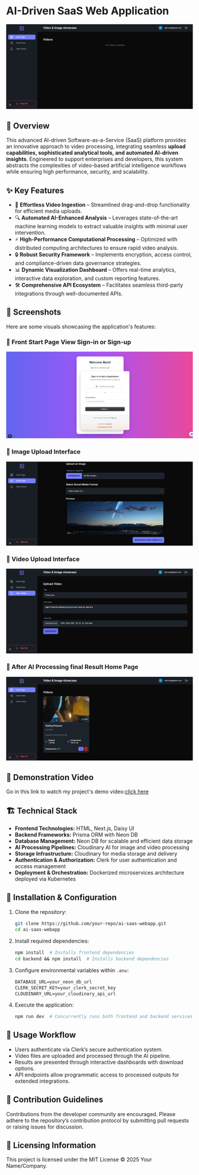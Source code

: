 # AI-Driven SaaS Web Application

![AI SaaS Web App](assets/banner.png)

## 🚀 Overview
This advanced AI-driven Software-as-a-Service (SaaS) platform provides an innovative approach to video processing, integrating seamless **upload capabilities, sophisticated analytical tools, and automated AI-driven insights**. Engineered to support enterprises and developers, this system abstracts the complexities of video-based artificial intelligence workflows while ensuring high performance, security, and scalability.

## ✨ Key Features
- 📂 **Effortless Video Ingestion** – Streamlined drag-and-drop functionality for efficient media uploads.
- 🔍 **Automated AI-Enhanced Analysis** – Leverages state-of-the-art machine learning models to extract valuable insights with minimal user intervention.
- ⚡ **High-Performance Computational Processing** – Optimized with distributed computing architectures to ensure rapid video analysis.
- 🔒 **Robust Security Framework** – Implements encryption, access control, and compliance-driven data governance strategies.
- 📊 **Dynamic Visualization Dashboard** – Offers real-time analytics, interactive data exploration, and custom reporting features.
- 🛠 **Comprehensive API Ecosystem** – Facilitates seamless third-party integrations through well-documented APIs.

## 📸 Screenshots
Here are some visuals showcasing the application's features:

### 🔹 Front Start Page View Sign-in or Sign-up
![Dashboard](assets/dashboard.png)

### 🔹 Image Upload Interface
![Upload](assets/image-upload.png)

### 🔹 Video Upload Interface
![Upload](assets/video-upload.png)

### 🔹 After AI Processing final Result Home Page
![AI Processing](assets/final-processing.png)

## 🎥 Demonstration Video
Go in this link to watch my project's demo video:[click here](https://drive.google.com/file/d/1-5y_lq5T0aPpP8-xcpQwbfSbfRbydbsv/view?usp=sharing)

## 🏗️ Technical Stack
- **Frontend Technologies:** HTML, Next.js, Daisy UI
- **Backend Frameworks:** Prisma ORM with Neon DB
- **Database Management:** Neon DB for scalable and efficient data storage
- **AI Processing Pipelines:** Cloudinary AI for image and video processing
- **Storage Infrastructure:** Cloudinary for media storage and delivery
- **Authentication & Authorization:** Clerk for user authentication and access management
- **Deployment & Orchestration:** Dockerized microservices architecture deployed via Kubernetes

## 🔧 Installation & Configuration
1. Clone the repository:
   ```bash
   git clone https://github.com/your-repo/ai-saas-webapp.git
   cd ai-saas-webapp
   ```
2. Install required dependencies:
   ```bash
   npm install  # Installs frontend dependencies
   cd backend && npm install  # Installs backend dependencies
   ```
3. Configure environmental variables within `.env`:
   ```env
   DATABASE_URL=your_neon_db_url
   CLERK_SECRET_KEY=your_clerk_secret_key
   CLOUDINARY_URL=your_cloudinary_api_url
   ```
4. Execute the application:
   ```bash
   npm run dev  # Concurrently runs both frontend and backend services
   ```

## 📌 Usage Workflow
- Users authenticate via Clerk’s secure authentication system.
- Video files are uploaded and processed through the AI pipeline.
- Results are presented through interactive dashboards with download options.
- API endpoints allow programmatic access to processed outputs for extended integrations.

## 🤝 Contribution Guidelines
Contributions from the developer community are encouraged. Please adhere to the repository’s contribution protocol by submitting pull requests or raising issues for discussion.

## 📜 Licensing Information
This project is licensed under the MIT License © 2025 Your Name/Company.


